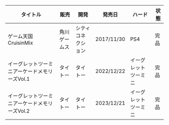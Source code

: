| タイトル | 販売 | 開発 | 発売日 | ハード | 状態 |
| ---- | ---- | ---- | ---- | ---- | ---- |
| ゲーム天国CruisinMix  | 角川ゲームス | シティコネクション | 2017/11/30 | PS4 | 完品 |
| イーグレットツーミニアーケードメモリーズVol.1 | タイトー | タイトー | 2022/12/22 | イーグレットツーミニ | 完品 |
| イーグレットツーミニアーケードメモリーズVol.2 | タイトー | タイトー | 2023/12/21 | イーグレットツーミニ | 完品 |

